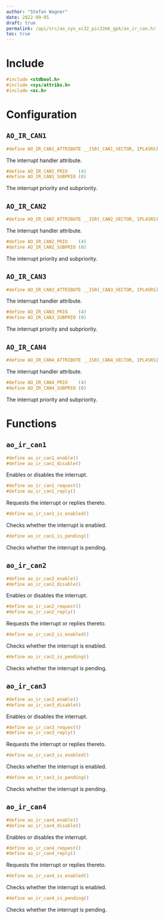 ```yaml
---
author: "Stefan Wagner"
date: 2022-09-05
draft: true
permalink: /api/src/ao_sys_xc32_pic32mk_gpk/ao_ir_can.h/
toc: true
---
```


# Include

```c
#include <stdbool.h>
#include <sys/attribs.h>
#include <xc.h>
```

# Configuration

## `AO_IR_CAN1`

```c
#define AO_IR_CAN1_ATTRIBUTE __ISR(_CAN1_VECTOR, IPL4SRS)
```

The interrupt handler attribute.

```c
#define AO_IR_CAN1_PRIO    (4)
#define AO_IR_CAN1_SUBPRIO (0)
```

The interrupt priority and subpriority.

## `AO_IR_CAN2`

```c
#define AO_IR_CAN2_ATTRIBUTE __ISR(_CAN2_VECTOR, IPL4SRS)
```

The interrupt handler attribute.

```c
#define AO_IR_CAN2_PRIO    (4)
#define AO_IR_CAN2_SUBPRIO (0)
```

The interrupt priority and subpriority.

## `AO_IR_CAN3`

```c
#define AO_IR_CAN3_ATTRIBUTE __ISR(_CAN3_VECTOR, IPL4SRS)
```

The interrupt handler attribute.

```c
#define AO_IR_CAN3_PRIO    (4)
#define AO_IR_CAN3_SUBPRIO (0)
```

The interrupt priority and subpriority.

## `AO_IR_CAN4`

```c
#define AO_IR_CAN4_ATTRIBUTE __ISR(_CAN4_VECTOR, IPL4SRS)
```

The interrupt handler attribute.

```c
#define AO_IR_CAN4_PRIO    (4)
#define AO_IR_CAN4_SUBPRIO (0)
```

The interrupt priority and subpriority.

# Functions

## `ao_ir_can1`

```c
#define ao_ir_can1_enable()
#define ao_ir_can1_disable()
```

Enables or disables the interrupt.

```c
#define ao_ir_can1_request()
#define ao_ir_can1_reply()
```

Requests the interrupt or replies thereto.

```c
#define ao_ir_can1_is_enabled()
```

Checks whether the interrupt is enabled.

```c
#define ao_ir_can1_is_pending()
```

Checks whether the interrupt is pending.

## `ao_ir_can2`

```c
#define ao_ir_can2_enable()
#define ao_ir_can2_disable()
```

Enables or disables the interrupt.

```c
#define ao_ir_can2_request()
#define ao_ir_can2_reply()
```

Requests the interrupt or replies thereto.

```c
#define ao_ir_can2_is_enabled()
```

Checks whether the interrupt is enabled.

```c
#define ao_ir_can2_is_pending()
```

Checks whether the interrupt is pending.

## `ao_ir_can3`

```c
#define ao_ir_can3_enable()
#define ao_ir_can3_disable()
```

Enables or disables the interrupt.

```c
#define ao_ir_can3_request()
#define ao_ir_can3_reply()
```

Requests the interrupt or replies thereto.

```c
#define ao_ir_can3_is_enabled()
```

Checks whether the interrupt is enabled.

```c
#define ao_ir_can3_is_pending()
```

Checks whether the interrupt is pending.

## `ao_ir_can4`

```c
#define ao_ir_can4_enable()
#define ao_ir_can4_disable()
```

Enables or disables the interrupt.

```c
#define ao_ir_can4_request()
#define ao_ir_can4_reply()
```

Requests the interrupt or replies thereto.

```c
#define ao_ir_can4_is_enabled()
```

Checks whether the interrupt is enabled.

```c
#define ao_ir_can4_is_pending()
```

Checks whether the interrupt is pending.
